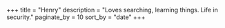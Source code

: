 +++
title = "Henry"
description = "Loves searching, learning things. Life in security."
paginate_by = 10
sort_by = "date"
+++